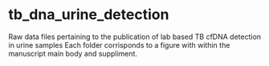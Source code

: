 # tb_dna_urine_detection
Raw data files pertaining to the publication of lab based TB cfDNA detection in urine samples
Each folder corrisponds to a figure with within the manuscript main body and suppliment.  
